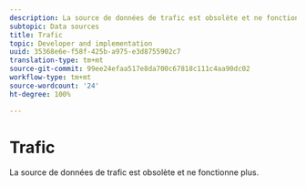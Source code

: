 ```yaml
---
description: La source de données de trafic est obsolète et ne fonctionne plus.
subtopic: Data sources
title: Trafic
topic: Developer and implementation
uuid: 35368e6e-f58f-425b-a975-e3d8755902c7
translation-type: tm+mt
source-git-commit: 99ee24efaa517e8da700c67818c111c4aa90dc02
workflow-type: tm+mt
source-wordcount: '24'
ht-degree: 100%

---
```



# Trafic

La source de données de trafic est obsolète et ne fonctionne plus.

